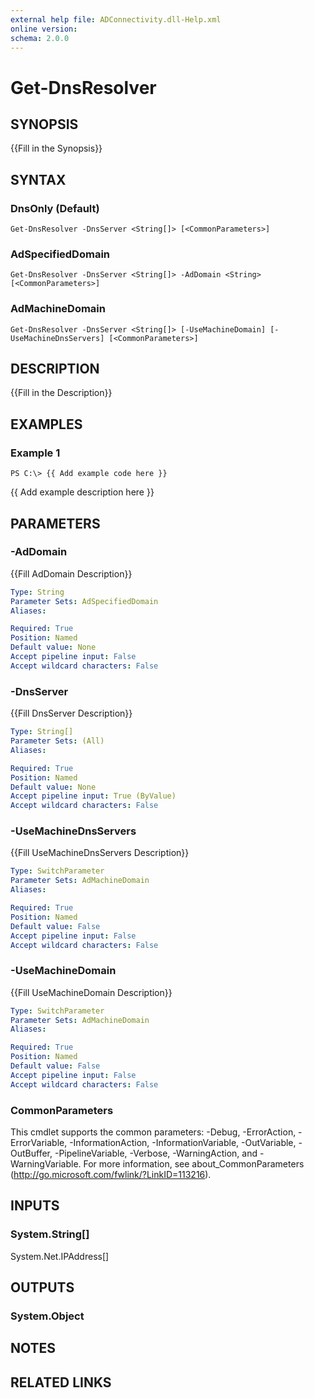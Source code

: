 ```yaml
---
external help file: ADConnectivity.dll-Help.xml
online version: 
schema: 2.0.0
---
```


# Get-DnsResolver

## SYNOPSIS
{{Fill in the Synopsis}}

## SYNTAX

### DnsOnly (Default)
```
Get-DnsResolver -DnsServer <String[]> [<CommonParameters>]
```

### AdSpecifiedDomain
```
Get-DnsResolver -DnsServer <String[]> -AdDomain <String> [<CommonParameters>]
```

### AdMachineDomain
```
Get-DnsResolver -DnsServer <String[]> [-UseMachineDomain] [-UseMachineDnsServers] [<CommonParameters>]
```

## DESCRIPTION
{{Fill in the Description}}

## EXAMPLES

### Example 1
```
PS C:\> {{ Add example code here }}
```

{{ Add example description here }}

## PARAMETERS

### -AdDomain
{{Fill AdDomain Description}}

```yaml
Type: String
Parameter Sets: AdSpecifiedDomain
Aliases: 

Required: True
Position: Named
Default value: None
Accept pipeline input: False
Accept wildcard characters: False
```

### -DnsServer
{{Fill DnsServer Description}}

```yaml
Type: String[]
Parameter Sets: (All)
Aliases: 

Required: True
Position: Named
Default value: None
Accept pipeline input: True (ByValue)
Accept wildcard characters: False
```

### -UseMachineDnsServers
{{Fill UseMachineDnsServers Description}}

```yaml
Type: SwitchParameter
Parameter Sets: AdMachineDomain
Aliases: 

Required: True
Position: Named
Default value: False
Accept pipeline input: False
Accept wildcard characters: False
```

### -UseMachineDomain
{{Fill UseMachineDomain Description}}

```yaml
Type: SwitchParameter
Parameter Sets: AdMachineDomain
Aliases: 

Required: True
Position: Named
Default value: False
Accept pipeline input: False
Accept wildcard characters: False
```

### CommonParameters
This cmdlet supports the common parameters: -Debug, -ErrorAction, -ErrorVariable, -InformationAction, -InformationVariable, -OutVariable, -OutBuffer, -PipelineVariable, -Verbose, -WarningAction, and -WarningVariable. For more information, see about_CommonParameters (http://go.microsoft.com/fwlink/?LinkID=113216).

## INPUTS

### System.String[]
System.Net.IPAddress\[\]

## OUTPUTS

### System.Object

## NOTES

## RELATED LINKS

